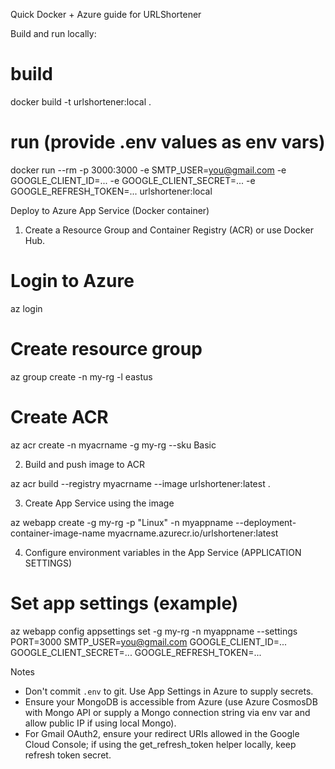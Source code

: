 Quick Docker + Azure guide for URLShortener

Build and run locally:

# build
docker build -t urlshortener:local .
# run (provide .env values as env vars)
docker run --rm -p 3000:3000 -e SMTP_USER=you@gmail.com -e GOOGLE_CLIENT_ID=... -e GOOGLE_CLIENT_SECRET=... -e GOOGLE_REFRESH_TOKEN=... urlshortener:local

Deploy to Azure App Service (Docker container)

1) Create a Resource Group and Container Registry (ACR) or use Docker Hub.

# Login to Azure
az login
# Create resource group
az group create -n my-rg -l eastus
# Create ACR
az acr create -n myacrname -g my-rg --sku Basic

2) Build and push image to ACR

az acr build --registry myacrname --image urlshortener:latest .

3) Create App Service using the image

az webapp create -g my-rg -p "Linux" -n myappname --deployment-container-image-name myacrname.azurecr.io/urlshortener:latest

4) Configure environment variables in the App Service (APPLICATION SETTINGS)

# Set app settings (example)
az webapp config appsettings set -g my-rg -n myappname --settings PORT=3000 SMTP_USER=you@gmail.com GOOGLE_CLIENT_ID=... GOOGLE_CLIENT_SECRET=... GOOGLE_REFRESH_TOKEN=...

Notes
- Don't commit `.env` to git. Use App Settings in Azure to supply secrets.
- Ensure your MongoDB is accessible from Azure (use Azure CosmosDB with Mongo API or supply a Mongo connection string via env var and allow public IP if using local Mongo).
- For Gmail OAuth2, ensure your redirect URIs allowed in the Google Cloud Console; if using the get_refresh_token helper locally, keep refresh token secret.
